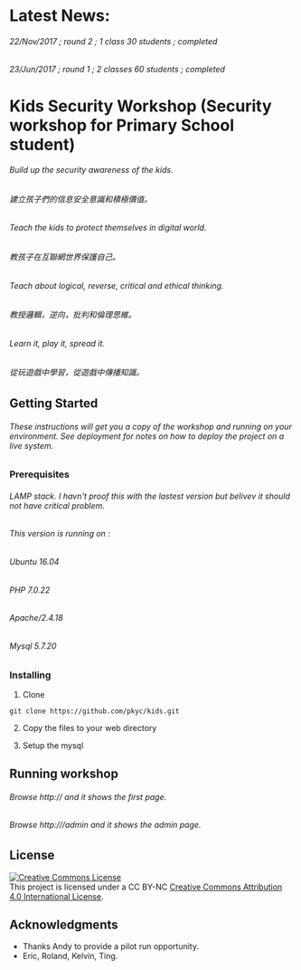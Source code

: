 # Latest News:
###### 22/Nov/2017 ; round 2 ; 1 class 30 students ; completed
###### 23/Jun/2017 ; round 1 ; 2 classes 60 students ; completed

# Kids Security Workshop (Security workshop for Primary School student)

######  Build up the security awareness of the kids. 
######  建立孩子們的信息安全意識和積極價值。

###### Teach the kids to protect themselves in digital world.
######  教孩子在互聯網世界保護自己。

###### Teach about logical, reverse, critical and ethical thinking.
###### 教授邏輯，逆向，批判和倫理思維。

###### Learn it, play it, spread it.
###### 從玩遊戲中學習，從遊戲中傳播知識。

## Getting Started

###### These instructions will get you a copy of the workshop and running on your environment. See deployment for notes on how to deploy the project on a live system.

### Prerequisites

###### LAMP stack. I havn't proof this with the lastest version but belivev it should not have critical problem. 

###### This version is running on : 
###### Ubuntu 16.04
###### PHP 7.0.22
###### Apache/2.4.18
###### Mysql 5.7.20

### Installing

1. Clone 
```
git clone https://github.com/pkyc/kids.git

```
2. Copy the files to your web directory

3. Setup the mysql 


## Running workshop

###### Browse http://<your url>  and it shows the first page.
  
###### Browse http://<your url>/admin  and it shows the admin page.


## License

<a rel="license" href="http://creativecommons.org/licenses/by/4.0/"><img alt="Creative Commons License" style="border-width:0" src="https://i.creativecommons.org/l/by/4.0/88x31.png" /></a><br />This project is licensed under a CC BY-NC <a rel="license" href="http://creativecommons.org/licenses/by/4.0/">Creative Commons Attribution 4.0 International License</a>.

## Acknowledgments

* Thanks Andy to provide a pilot run opportunity.
* Eric, Roland, Kelvin, Ting. 
